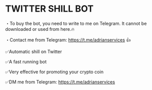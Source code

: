 # TWITTER SHILL BOT
・To buy the bot, you need to write to me on Telegram. It cannot be downloaded or used from here.🔥

・Contact me from Telegram: https://t.me/adrianservices 👍

✅Automatic shill on Twitter

✅A fast running bot

✅Very effective for promoting your crypto coin

✅DM me from Telegram: https://t.me/adrianservices

